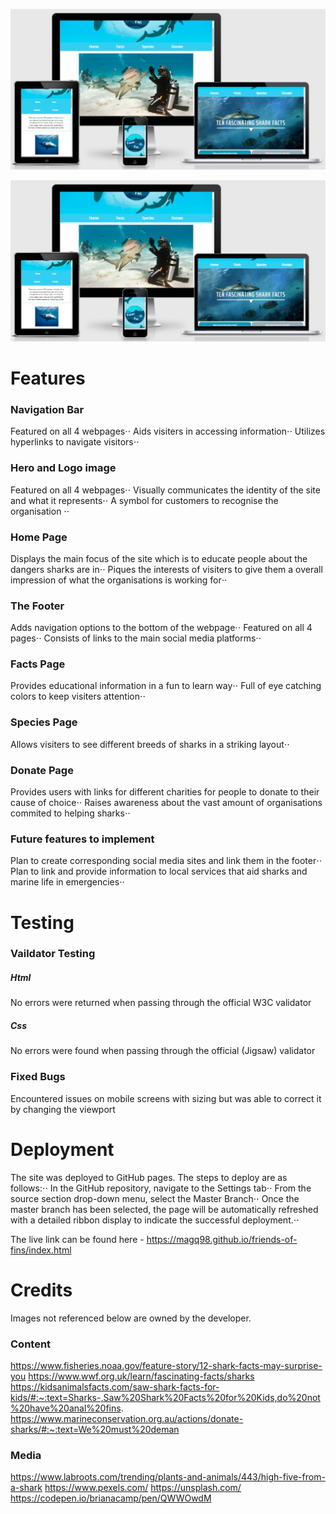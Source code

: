 ![alt-text](assets/images/responsive.JPG)

<img src="assets/images/responsive.JPG" alt="Responsive Mockup" style="max-width:100%;">

Features
======

### Navigation Bar

Featured on all 4 webpages⋅⋅
Aids visiters in accessing information⋅⋅
Utilizes hyperlinks to navigate visitors⋅⋅

### Hero and Logo image

Featured on all 4 webpages⋅⋅
Visually communicates the identity of the site and what it represents⋅⋅
A symbol for customers to recognise the organisation ⋅⋅

### Home Page

Displays the main focus of the site which is to educate people about the dangers sharks are in⋅⋅
Piques the interests of visiters to give them a overall impression of what the organisations is working for⋅⋅

### The Footer

Adds navigation options to the bottom of the webpage⋅⋅
Featured on all 4 pages⋅⋅
Consists of links to the main social media platforms⋅⋅

### Facts Page

Provides educational information in a fun to learn way⋅⋅
Full of eye catching colors to keep visiters attention⋅⋅

### Species Page

Allows visiters to see different breeds of sharks in a striking layout⋅⋅

### Donate Page

Provides users with links for different charities for people to donate to their cause of choice⋅⋅
Raises awareness about the vast amount of organisations commited to helping sharks⋅⋅

### Future features to implement

Plan to create corresponding social media sites and link them in the footer⋅⋅
Plan to link and provide information to local services that aid sharks and marine life in emergencies⋅⋅

Testing
======

### Vaildator Testing

##### Html
No errors were returned when passing through the official W3C validator

##### Css
No errors were found when passing through the official (Jigsaw) validator

### Fixed Bugs

Encountered issues on mobile screens with sizing but was able to correct it by changing the viewport

Deployment
======

The site was deployed to GitHub pages. The steps to deploy are as follows:⋅⋅
In the GitHub repository, navigate to the Settings tab⋅⋅
From the source section drop-down menu, select the Master Branch⋅⋅
Once the master branch has been selected, the page will be automatically refreshed with a detailed ribbon display to indicate the successful deployment.⋅⋅

The live link can be found here - https://magq98.github.io/friends-of-fins/index.html

Credits
======

Images not referenced below are owned by the developer.

### Content

https://www.fisheries.noaa.gov/feature-story/12-shark-facts-may-surprise-you
https://www.wwf.org.uk/learn/fascinating-facts/sharks
https://kidsanimalsfacts.com/saw-shark-facts-for-kids/#:~:text=Sharks-,Saw%20Shark%20Facts%20for%20Kids,do%20not%20have%20anal%20fins.
https://www.marineconservation.org.au/actions/donate-sharks/#:~:text=We%20must%20deman

### Media

https://www.labroots.com/trending/plants-and-animals/443/high-five-from-a-shark
https://www.pexels.com/
https://unsplash.com/
https://codepen.io/brianacamp/pen/QWWOwdM
